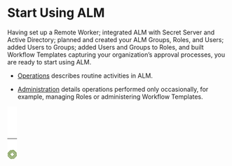 ﻿[title]: # (Start Using ALM)
[tags]: # (Account Lifecycle Manager,ALM,)
[priority]: # (5200)

# Start Using ALM

Having set up a Remote Worker; integrated ALM with Secret Server and Active Directory; planned and created your ALM Groups, Roles, and Users; added Users to Groups; added Users and Groups to Roles, and built Workflow Templates capturing your organization’s approval processes, you are ready to start using ALM.

* [Operations](../5500-alm-operations/) describes routine activities in ALM.

* [Administration](../6000-alm-admin/) details operations performed only occasionally, for example, managing Roles or administering Workflow Templates.

![Article End](../../alm-bug.png)

  

  
